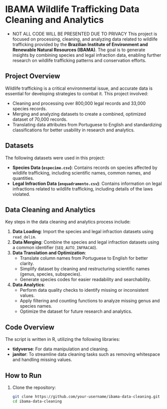 # IBAMA Wildlife Trafficking Data Cleaning and Analytics
* NOT ALL CODE WILL BE PRESENTED DUE TO PRIVACY
This project is focused on processing, cleaning, and analyzing data related to wildlife trafficking provided by the **Brazilian Institute of Environment and Renewable Natural Resources (IBAMA)**. The goal is to generate insights by combining species and legal infraction data, enabling further research on wildlife trafficking patterns and conservation efforts.

## Project Overview

Wildlife trafficking is a critical environmental issue, and accurate data is essential for developing strategies to combat it. This project involved:
- Cleaning and processing over 800,000 legal records and 33,000 species records.
- Merging and analyzing datasets to create a combined, optimized dataset of 70,000 records.
- Translating data attributes from Portuguese to English and standardizing classifications for better usability in research and analytics.

## Datasets

The following datasets were used in this project:
- **Species Data (`especime.csv`)**: Contains records on species affected by wildlife trafficking, including scientific names, common names, and quantities.
- **Legal Infraction Data (`enquadramento.csv`)**: Contains information on legal infractions related to wildlife trafficking, including details of the laws violated.

## Data Cleaning and Analytics

Key steps in the data cleaning and analytics process include:
1. **Data Loading**: Import the species and legal infraction datasets using `read_delim`.
2. **Data Merging**: Combine the species and legal infraction datasets using a common identifier (`SEQ_AUTO_INFRACAO`).
3. **Data Translation and Optimization**:
   - Translate column names from Portuguese to English for better clarity.
   - Simplify dataset by cleaning and restructuring scientific names (genus, species, subspecies).
   - Generate species codes for easier readability and searchability.
4. **Data Analytics**:
   - Perform data quality checks to identify missing or inconsistent values.
   - Apply filtering and counting functions to analyze missing genus and species names.
   - Optimize the dataset for future research and analytics.

## Code Overview

The script is written in R, utilizing the following libraries:
- **tidyverse**: For data manipulation and cleaning.
- **janitor**: To streamline data cleaning tasks such as removing whitespace and handling missing values.

## How to Run

1. Clone the repository:
   ```bash
   git clone https://github.com/your-username/ibama-data-cleaning.git
   cd ibama-data-cleaning
